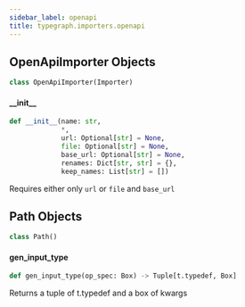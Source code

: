 ```yaml
---
sidebar_label: openapi
title: typegraph.importers.openapi
---
```


## OpenApiImporter Objects

```python
class OpenApiImporter(Importer)
```

#### \_\_init\_\_

```python
def __init__(name: str,
             *,
             url: Optional[str] = None,
             file: Optional[str] = None,
             base_url: Optional[str] = None,
             renames: Dict[str, str] = {},
             keep_names: List[str] = [])
```

Requires either only `url` or `file` and `base_url`

## Path Objects

```python
class Path()
```

#### gen\_input\_type

```python
def gen_input_type(op_spec: Box) -> Tuple[t.typedef, Box]
```

Returns a tuple of t.typedef and a box of kwargs
